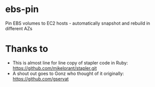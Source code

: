# ebs-pin
Pin EBS volumes to EC2 hosts - automatically snapshot and rebuild in different AZs

# Thanks to

* This is almost line for line copy of stapler code in Ruby: https://github.com/mikelorant/stapler.git
* A shout out goes to Gonz who thought of it originally: https://github.com/gservat


